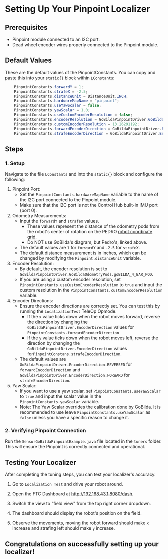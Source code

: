 # Setting Up Your Pinpoint Localizer

## Prerequisites
* Pinpoint module connected to an I2C port.
* Dead wheel encoder wires properly connected to the Pinpoint module.



## Default Values
These are the default values of the PinpointConstants. You can copy and paste this into your `static{}` block within `LConstants`:
```java
    PinpointConstants.forwardY = 1;
    PinpointConstants.strafeX = -2.5;
    PinpointConstants.distanceUnit = DistanceUnit.INCH;
    PinpointConstants.hardwareMapName = "pinpoint";
    PinpointConstants.useYawScalar = false;
    PinpointConstants.yawScalar = 1.0;
    PinpointConstants.useCustomEncoderResolution = false;
    PinpointConstants.encoderResolution = GoBildaPinpointDriver.GoBildaOdometryPods.goBILDA_4_BAR_POD;
    PinpointConstants.customEncoderResolution = 13.26291192;
    PinpointConstants.forwardEncoderDirection = GoBildaPinpointDriver.EncoderDirection.REVERSED;
    PinpointConstants.strafeEncoderDirection = GoBildaPinpointDriver.EncoderDirection.FORWARD;
```



## Steps

### 1. Setup

Navigate to the file `LConstants` and into the `static{}` block and configure the following:

1. Pinpoint Port: 
   - Set the `PinpointConstants.hardwareMapName` variable to the name of the I2C port connected to the Pinpoint module. 
   - Make sure that the I2C port is not the Control Hub built-in IMU port (port 0).
2. Odometry Measurements:
   - Input the `forwardY` and `strafeX` values. 
     - These values represent the distance of the odometry pods from the robot's center of rotation on the PEDRO [robot coordinate grid](./setup.md#robot-coordinate-grid).
     - Do NOT use GoBilda's diagram, but Pedro's, linked above.
   - The default values are `1` for `forwardY` and `-2.5` for `strafeX`.
   - The default distance measurement is in inches, which can be changed by modifying the `Pinpoint.distanceUnit` variable.
3. Encoder Resolution:
   - By default, the encoder resolution is set to `GoBildaPinpointDriver.GoBildaOdometryPods.goBILDA_4_BAR_POD`.
   - If you are using a custom encoder resolution, set `PinpointConstants.useCustomEncoderResolution` to `true` and input the custom resolution in the `PinpointConstants.customEncoderResolution` variable.
4. Encoder Directions:
   - Ensure the encoder directions are correctly set. You can test this by running the `LocalizationTest` TeleOp Opmode.
     - If the `x` value ticks down when the robot moves forward, reverse the direction by changing the `GoBildaPinpointDriver.EncoderDirection` values for `PinpointConstants.forwardEncoderDirection`
     - If the `y` value ticks down when the robot moves left, reverse the direction by changing the `GoBildaPinpointDriver.EncoderDirection` values for`PinpointConstans.strafeEncoderDirection`.
   - The default values are `GoBildaPinpointDriver.EncoderDirection.REVERSED` for `forwardEncoderDirection` and `GoBildaPinpointDriver.EncoderDirection.FORWARD` for `strafeEncoderDirection`.
5. Yaw Scalar:
   - If you want to use a yaw scalar, set `PinpointConstants.useYawScalar` to `true` and input the scalar value in the `PinpointConstants.yawScalar` variable.
   - Note: The Yaw Scalar overrides the calibration done by GoBilda. It is recommended to use leave `PinpointConstants.useYawScalar` as `false` unless you have a specific reason to change it.

### 2. Verifying Pinpoint Connection

Run the `SensorGoBildaPinpointExample.java` file located in the `tuners` folder. This will ensure the Pinpoint is correctly connected and operational.



## Testing Your Localizer

After completing the tuning steps, you can test your localizer's accuracy.

1. Go to `Localization Test` and drive your robot around.

2. Open the FTC Dashboard at http://192.168.43.1:8080/dash.

3. Switch the view to "field view" from the top right corner dropdown.

4. The dashboard should display the robot's position on the field.

5. Observe the movements, moving the robot forward should make `x` increase and strafing left should make `y` increase.



## Congratulations on successfully setting up your localizer!
